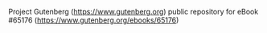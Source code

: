 Project Gutenberg (https://www.gutenberg.org) public repository for
eBook #65176 (https://www.gutenberg.org/ebooks/65176)
